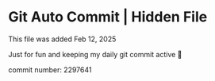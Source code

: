 # Git Auto Commit | Hidden File

This file was added Feb 12, 2025

Just for fun and keeping my daily git commit active 🤪

commit number: 2297641
